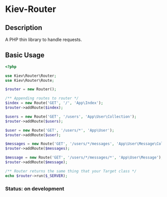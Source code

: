 Kiev-Router
==============

Description
-----------

A PHP thin library to handle requests.

Basic Usage
-----------

```php
<?php

use Kiev\Router\Router;
use Kiev\Router\Route;

$router = new Router();

/** Appending routes to router */
$index = new Route('GET', '/', 'App\Index');
$router->addRoute($index);

$users = new Route('GET', '/users', 'App\User\Collection');
$router->addRoute($users);

$user = new Route('GET', '/users/*', 'App\User');
$router->addRoute($user);

$messages = new Route('GET', '/users/*/messages', 'App\User\Message\Collection');
$router->addRoute($messages);

$message = new Route('GET', '/users/*/messages/*', 'App\User\Message');
$router->addRoute($message);

/** Router returns the same thing that your Target class */
echo $router->run($_SERVER);
```

### Status: on development